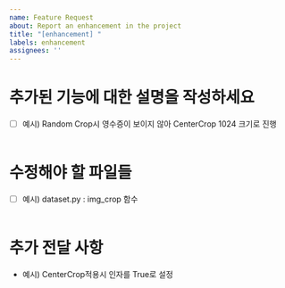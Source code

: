 ```yaml
---
name: Feature Request
about: Report an enhancement in the project
title: "[enhancement] "
labels: enhancement
assignees: ''
---
```


# **추가된 기능에 대한 설명을 작성하세요**
- [ ] 예시) Random Crop시 영수증이 보이지 않아 CenterCrop 1024 크기로 진행
<br><br>

# **수정해야 할 파일들**
- [ ] 예시) dataset.py : img_crop 함수
<br><br>

# **추가 전달 사항**
- 예시) CenterCrop적용시 인자를 True로 설정